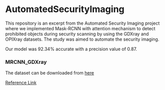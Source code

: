 # AutomatedSecurityImaging
 

This repository is an excerpt from the Automated Security Imaging project where we implemented Mask-RCNN with attention mechanism to detect prohibited objects during security scanning by using the GDXray and OPIXray datasets. The study was aimed to automate the security imaging.

Our model was 92.34\% accurate with a precision value of 0.87.

### MRCNN_GDXray
The dataset can be downloaded from [here](https://domingomery.ing.puc.cl/material/gdxray/) 

[Reference Link](http://vriffo1.sitios.ing.uc.cl/papers/journals/GDXray2015.pdf)
